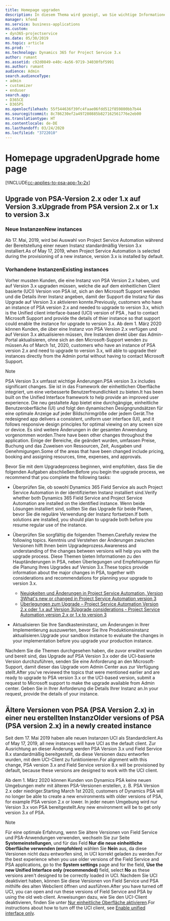 ```yaml
---
title: Homepage upgraden
description: In diesem Thema wird gezeigt, wo Sie wichtige Informationen über die neuen und geänderten Funktionen in Dynamics 365 Project Service Automation finden sowie den Prozess für das Upgraden auf die neueste Version.
manager: kfend
ms.service: business-applications
ms.custom:
- dyn365-projectservice
ms.date: 05/30/2019
ms.topic: article
ms.prod: ''
ms.technology: Dynamics 365 for Project Service 3.x
author: rumant
ms.assetid: c92d0849-e40c-4a56-9719-34030fbf5991
ms.author: rumant
audience: Admin
search.audienceType:
- admin
- customizer
- enduser
search.app:
- D365CE
- D365PS
ms.openlocfilehash: 55f544636f39fc4faae06fdd512f859800bb7b44
ms.sourcegitcommit: 8c786230ef2a497280885b827162561776e2eb00
ms.translationtype: HT
ms.contentlocale: de-DE
ms.lasthandoff: 03/24/2020
ms.locfileid: "3722010"
---
```

# <a name="upgrade-home-page"></a><span data-ttu-id="79347-103">Homepage upgraden</span><span class="sxs-lookup"><span data-stu-id="79347-103">Upgrade home page</span></span>

[!INCLUDE[cc-applies-to-psa-app-1x-2x](../includes/cc-applies-to-psa-app-1x-2x.md)]

## <a name="upgrade-from-psa-version-2x-or-1x-to-version-3x"></a><span data-ttu-id="79347-104">Upgrade von PSA-Version 2.x oder 1.x auf Version 3.x</span><span class="sxs-lookup"><span data-stu-id="79347-104">Upgrade from PSA version 2.x or 1.x to version 3.x</span></span>

### <a name="new-instances"></a><span data-ttu-id="79347-105">Neue Instanzen</span><span class="sxs-lookup"><span data-stu-id="79347-105">New instances</span></span>

<span data-ttu-id="79347-106">Ab 17. Mai, 2019, wird bei Auswahl von Project Service Automation während der Bereitstellung einer neuen Instanz standardmäßig Version 3.x installiert.</span><span class="sxs-lookup"><span data-stu-id="79347-106">As of May 17, 2019, when Project Service Automation is selected during the provisioning of a new instance, version 3.x is installed by default.</span></span>

### <a name="existing-instances"></a><span data-ttu-id="79347-107">Vorhandene Instanzen</span><span class="sxs-lookup"><span data-stu-id="79347-107">Existing instances</span></span>

<span data-ttu-id="79347-108">Vorher mussten Kunden, die eine Instanz von PSA Version 2.x haben, und auf Version 3.x upgraden müssen, welche die auf dem einheitlichen Client basierte (UCI) Version von PSA ist, sich an den Microsoft Support wenden und die Details ihrer Instanz angeben, damit der Support die Instanz für das Upgrade auf Version 3.x aktivieren konnte.</span><span class="sxs-lookup"><span data-stu-id="79347-108">Previously, customers who have an instance of PSA version 2.x and needed to upgrade to version 3.x, which is the Unified client interface-based (UCI) version of PSA , had to contact Microsoft Support and provide the details of thier instance so that support could enable the instance for upgrade to version 3.x.</span></span> <span data-ttu-id="79347-109">Ab dem 1. März 2020 können Kunden, die über eine Instanz von PSA Version 2.x verfügen und auf Version 3.x aktualisieren müssen, ihre Instanzen direkt über das Admin-Portal aktualisieren, ohne sich an den Microsoft-Support wenden zu müssen.</span><span class="sxs-lookup"><span data-stu-id="79347-109">As of March 1st, 2020, customers who have an instance of PSA version 2.x and need to upgrade to version 3.x, will able to upgrade their instances directly from the Admin portal without having to contact Microsoft Support.</span></span>  

> [!NOTE]
> <span data-ttu-id="79347-110">PSA Version 3.x umfasst wichtige Änderungen.</span><span class="sxs-lookup"><span data-stu-id="79347-110">PSA version 3.x includes significant changes.</span></span> <span data-ttu-id="79347-111">Sie ist in das Framework der einheitlichen Oberfläche integriert, um eine verbesserte Benutzerfreundlichkeit zu bieten.</span><span class="sxs-lookup"><span data-stu-id="79347-111">It has been built on the Unified Interface framework to help provide an improved user experience.</span></span> <span data-ttu-id="79347-112">Die neu gestaltete App bietet eine durchgängige, einheitliche Benutzeroberfläche (UI) und folgt den dynamischen Designgrundsätzen für eine optimale Anzeige auf jeder Bildschirmgröße oder jedem Gerät.</span><span class="sxs-lookup"><span data-stu-id="79347-112">The redesigned app delivers a consistent, uniform user interface (UI), and it follows responsive design principles for optimal viewing on any screen size or device.</span></span> <span data-ttu-id="79347-113">Es sind weitere Änderungen in der gesamten Anwendung vorgenommen worden.</span><span class="sxs-lookup"><span data-stu-id="79347-113">There have been other changes throughout the application.</span></span> <span data-ttu-id="79347-114">Einige der Bereiche, die geändert wurden, umfassen Preise, Buchung und das Zuweisen von Ressourcen, Zeit, Ausgaben und Genehmigungen.</span><span class="sxs-lookup"><span data-stu-id="79347-114">Some of the areas that have been changed include pricing, booking and assigning resources, time, expenses, and approvals.</span></span>

<span data-ttu-id="79347-115">Bevor Sie mit dem Upgradeprozess beginnen, wird empfohlen, dass Sie die folgenden Aufgaben abschließen:</span><span class="sxs-lookup"><span data-stu-id="79347-115">Before you begin the upgrade process, we recommend that you complete the following tasks:</span></span>

- <span data-ttu-id="79347-116">Überprüfen Sie, ob sowohl Dynamics 365 Field Service als auch Project Service Automation in der identifizierten Instanz installiert sind.</span><span class="sxs-lookup"><span data-stu-id="79347-116">Verify whether both Dynamics 365 Field Service and Project Service Automation are installed on the identified instance.</span></span> <span data-ttu-id="79347-117">Wenn beide Lösungen installiert sind, sollten Sie das Upgrade für beide Planen, bevor Sie die reguläre Verwendung der Instanz fortsetzen.</span><span class="sxs-lookup"><span data-stu-id="79347-117">If both solutions are installed, you should plan to upgrade both before you resume regular use of the instance.</span></span>
- <span data-ttu-id="79347-118">Überprüfen Sie sorgfältig die folgenden Themen.</span><span class="sxs-lookup"><span data-stu-id="79347-118">Carefully review the following topics.</span></span> <span data-ttu-id="79347-119">Kenntnis und Verstehen der Änderungen zwischen Versionen hilft Ihnen beim Upgradeprozess.</span><span class="sxs-lookup"><span data-stu-id="79347-119">Awareness and understanding of the changes between versions will help you with the upgrade process.</span></span> <span data-ttu-id="79347-120">Diese Themen bieten Informationen zu den Hauptänderungen in PSA, neben Überlegungen und Empfehlungen für die Planung Ihres Upgrades auf Version 3.x.</span><span class="sxs-lookup"><span data-stu-id="79347-120">These topics provide information about the major changes in PSA, together with considerations and recommendations for planning your upgrade to version 3.x.</span></span>

    - [<span data-ttu-id="79347-121">Neuigkeiten und Änderungen in Project Service Automation, Version 3</span><span class="sxs-lookup"><span data-stu-id="79347-121">What's new or changed in Project Service Automation version 3</span></span>](whats-new-changed-v3.md)
    - [<span data-ttu-id="79347-122">Überlegungen zum Upgrade – Project Service Automation Version 2.x oder 1.x auf Version 3</span><span class="sxs-lookup"><span data-stu-id="79347-122">Upgrade considerations - Project Service Automation version 2.x or 1.x to version 3</span></span>](upgrade-v3.md)

- <span data-ttu-id="79347-123">Aktualisieren Sie Ihre Sandkasteninstanz, um Änderungen in Ihrer Implementierung auszuwerten, bevor Sie Ihre Produktionsinstanz aktualisieren.</span><span class="sxs-lookup"><span data-stu-id="79347-123">Upgrade your sandbox instance to evaluate the changes in your implementation before you upgrade your production instance.</span></span>

<span data-ttu-id="79347-124">Nachdem Sie die Themen durchgesehen haben, die zuvor erwähnt wurden und bereit sind, das Upgrade auf PSA Version 3.x oder die UCI-basierte Version durchzuführen, senden Sie eine Anforderung an den Microsoft-Support, damit dieser das Upgrade vom Admin Center aus zur Verfügung stellt.</span><span class="sxs-lookup"><span data-stu-id="79347-124">After you've reviewed the topics that were mentioned earlier and are ready to upgrade to PSA version 3.x or the UCI-based version, submit a request to Microsoft support to make the upgrade available from Admin center.</span></span> <span data-ttu-id="79347-125">Geben Sie in Ihrer Anforderung die Details Ihrer Instanz an.</span><span class="sxs-lookup"><span data-stu-id="79347-125">In your request, provide the details of your instance.</span></span>

## <a name="older-versions-of-psa-psa-version-2x-in-a-newly-created-instance"></a><span data-ttu-id="79347-126">Ältere Versionen von PSA (PSA Version 2.x) in einer neu erstellten Instanz</span><span class="sxs-lookup"><span data-stu-id="79347-126">Older versions of PSA (PSA version 2.x) in a newly created instance</span></span>

<span data-ttu-id="79347-127">Seit dem 17. Mai 2019 haben alle neuen Instanzen UCI als Standardclient.</span><span class="sxs-lookup"><span data-stu-id="79347-127">As of May 17, 2019, all new instances will have UCI as the default client.</span></span> <span data-ttu-id="79347-128">Zur Ausrichtung an dieser Änderung werden PSA Version 3.x und Field Service 8.x standardmäßig bereitgestellt, da diese Versionen dazu entworfen wurden, mit dem UCI-Client zu funktionieren.</span><span class="sxs-lookup"><span data-stu-id="79347-128">For alignment with this change, PSA version 3.x and Field Service version 8.x will be provisioned by default, because these versions are designed to work with the UCI client.</span></span>

<span data-ttu-id="79347-129">Ab dem 1. März 2020 können Kunden von Dynamics PSA keine neuen Umgebungen mehr mit älteren PSA-Versionen erstellen, z. B. PSA Version 2.x oder niedriger.</span><span class="sxs-lookup"><span data-stu-id="79347-129">Starting March 1st 2020, customers of Dynamics PSA will no longer be able to create a new environments with older versions of PSA, for example PSA version 2.x or lower.</span></span> <span data-ttu-id="79347-130">In jeder neuen Umgebung wird nur Version 3.x von PSA bereitgestellt.</span><span class="sxs-lookup"><span data-stu-id="79347-130">Any new environment will be to get only version 3.x of PSA.</span></span>

> [!NOTE]
> <span data-ttu-id="79347-131">Für eine optimale Erfahrung, wenn Sie ältere Versionen von Field Service und PSA-Anwendungen verwenden, wechseln Sie zur Seite **Systemeinstellungen**, und für das Feld **Nur die neue einheitliche Oberfläche verwenden (empfohlen)** wählen Sie **Nein** aus, da diese Versionen nicht dazu entworfen sind, in UCI korrekt geladen zu werden.</span><span class="sxs-lookup"><span data-stu-id="79347-131">For the best experience when you use older versions of the Field Service and PSA applications, go to the **System settings** page and for the field, **Use the new Unified Interface only (recommended)** field, select **No** as these versions aren't designed to be correctly loaded in UCI.</span></span> <span data-ttu-id="79347-132">Nachdem Sie UCI deaktiviert haben, können Sie diese Versionen von Field Service und PSA mithilfe des alten Webclient öffnen und ausführen.</span><span class="sxs-lookup"><span data-stu-id="79347-132">After you have turned off UCI, you can open and run these versions of Field Service and PSA by using the old web client.</span></span> <span data-ttu-id="79347-133">Anweisungen dazu, wie Sie den UCI-Client deaktivieren, finden Sie unter [Nur einheitliche Oberfläche aktivieren](../admin/enable-unified-interface-only.md).</span><span class="sxs-lookup"><span data-stu-id="79347-133">For instructions about how to turn off the UCI client, see [Enable unified interface only](../admin/enable-unified-interface-only.md).</span></span>
